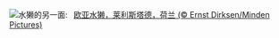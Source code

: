 ![](https://www.bing.com/th?id=OHR.IceHoleOtter_ZH-CN0106321041_UHD.jpg&w=1000)水獭的另一面:&nbsp;&ensp;[欧亚水獭，莱利斯塔德，荷兰 (© Ernst Dirksen/Minden Pictures)](https://www.bing.com/th?id=OHR.IceHoleOtter_ZH-CN0106321041_UHD.jpg)
<br><br/>
